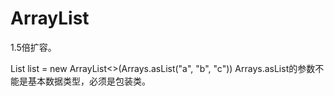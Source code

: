 ﻿
# ArrayList
1.5倍扩容。

List list = new ArrayList<>(Arrays.asList("a", "b", "c"))
Arrays.asList的参数不能是基本数据类型，必须是包装类。

